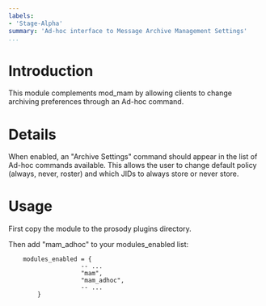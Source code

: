 ```yaml
---
labels:
- 'Stage-Alpha'
summary: 'Ad-hoc interface to Message Archive Management Settings'
...
```


Introduction
============

This module complements mod\_mam by allowing clients to change archiving
preferences through an Ad-hoc command.

Details
=======

When enabled, an "Archive Settings" command should appear in the list of
Ad-hoc commands available. This allows the user to change default policy
(always, never, roster) and which JIDs to always store or never store.

Usage
=====

First copy the module to the prosody plugins directory.

Then add "mam\_adhoc" to your modules\_enabled list:

        modules_enabled = {
                        -- ...
                        "mam",
                        "mam_adhoc",
                        -- ...
            }
